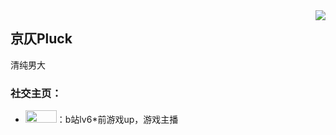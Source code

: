 <img align="right" src="https://count.getloli.com/get/@:Minori-ty?theme=rule34">

## 京仄Pluck

清纯男大

### **社交主页：**

-   <a href="https://space.bilibili.com/10961143?spm_id_from=333.337.0.0"><code><img height="20" width="50" src="./images/juejin.png"></code></a>：b站lv6*前游戏up，游戏主播
